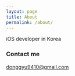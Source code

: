 ```yaml
---
layout: page
title: About
permalink: /about/
---
```


iOS developer in Korea

### Contact me

[donggyu9410@gmail.com](mailto:donggyu9410@gmail.com)
